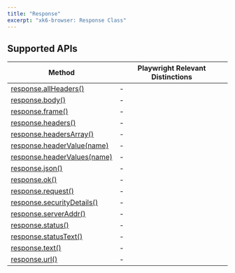 ```yaml
---
title: "Response"
excerpt: "xk6-browser: Response Class"
---
```


<BrowserDocsWIP/>

## Supported APIs

| Method | Playwright Relevant Distinctions |
| - |  - |
| <a href="https://playwright.dev/docs/api/class-response#response-all-headers" target="_blank" >response.allHeaders()</a> | - |
| <a href="https://playwright.dev/docs/api/class-response#response-body" target="_blank" >response.body()</a> | - |
| <a href="https://playwright.dev/docs/api/class-response#response-frame" target="_blank" >response.frame()</a> | - |
| <a href="https://playwright.dev/docs/api/class-response#response-headers" target="_blank" >response.headers()</a> | - |
| <a href="https://playwright.dev/docs/api/class-response#response-headers-array" target="_blank" >response.headersArray()</a> | - |
| <a href="https://playwright.dev/docs/api/class-response#response-header-value" target="_blank" >response.headerValue(name)</a> | - |
| <a href="https://playwright.dev/docs/api/class-response#response-header-values" target="_blank" >response.headerValues(name)</a> | - |
| <a href="https://playwright.dev/docs/api/class-response#response-json" target="_blank" >response.json()</a> | - |
| <a href="https://playwright.dev/docs/api/class-response#response-ok" target="_blank" >response.ok()</a> | - |
| <a href="https://playwright.dev/docs/api/class-response#response-request" target="_blank" >response.request()</a> | - |
| <a href="https://playwright.dev/docs/api/class-response#response-security-details" target="_blank" >response.securityDetails()</a> | - |
| <a href="https://playwright.dev/docs/api/class-response#response-server-addr" target="_blank" >response.serverAddr()</a> | - |
| <a href="https://playwright.dev/docs/api/class-response#response-status" target="_blank" >response.status()</a> | - |
| <a href="https://playwright.dev/docs/api/class-response#response-status-text" target="_blank" >response.statusText()</a> | - |
| <a href="https://playwright.dev/docs/api/class-response#response-text" target="_blank" >response.text()</a> | - |
| <a href="https://playwright.dev/docs/api/class-response#response-url" target="_blank" >response.url()</a> | - |
